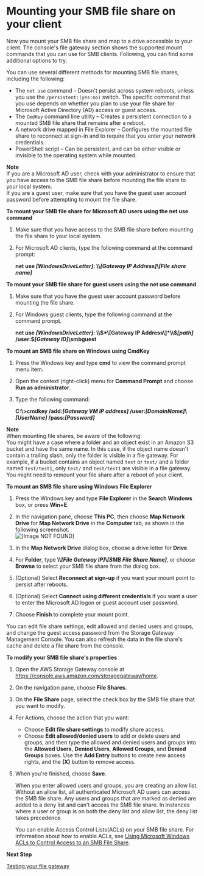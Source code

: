 # Mounting your SMB file share on your client<a name="using-smb-fileshare"></a>

Now you mount your SMB file share and map to a drive accessible to your client\. The console's file gateway section shows the supported mount commands that you can use for SMB clients\. Following, you can find some additional options to try\.

You can use several different methods for mounting SMB file shares, including the following:
+ The `net use` command – Doesn't persist across system reboots, unless you use the `/persistent:(yes:no)` switch\. The specific command that you use depends on whether you plan to use your file share for Microsoft Active Directory \(AD\) access or guest access\.
+ The `CmdKey` command line utility – Creates a persistent connection to a mounted SMB file share that remains after a reboot\.
+ A network drive mapped in File Explorer – Configures the mounted file share to reconnect at sign\-in and to require that you enter your network credentials\.
+ PowerShell script – Can be persistent, and can be either visible or invisible to the operating system while mounted\.

**Note**  
If you are a Microsoft AD user, check with your administrator to ensure that you have access to the SMB file share before mounting the file share to your local system\.  
If you are a guest user, make sure that you have the guest user account password before attempting to mount the file share\.

**To mount your SMB file share for Microsoft AD users using the net use command**

1. Make sure that you have access to the SMB file share before mounting the file share to your local system\.

1. For Microsoft AD clients, type the following command at the command prompt:

   **net use *\[WindowsDriveLetter\]*: \\\\*\[Gateway IP Address\]*\\*\[File share name\]***

**To mount your SMB file share for guest users using the net use command**

1. Make sure that you have the guest user account password before mounting the file share\.

1. For Windows guest clients, type the following command at the command prompt\.

   **net use *\[WindowsDriveLetter\]*: \\\\$*\[Gateway IP Address\]*\\$*\[path\]* /user:$*\[Gateway ID\]*\\smbguest**

**To mount an SMB file share on Windows using CmdKey**

1. Press the Windows key and type **cmd** to view the command prompt menu item\.

1. Open the context \(right\-click\) menu for **Command Prompt** and choose **Run as administrator**\.

1. Type the following command:

   **C:\\>cmdkey /add:*\[Gateway VM IP address\]* /user:*\[DomainName\]*\\*\[UserName\]* /pass:*\[Password\]***

**Note**  
When mounting file shares, be aware of the following:  
You might have a case where a folder and an object exist in an Amazon S3 bucket and have the same name\. In this case, if the object name doesn't contain a trailing slash, only the folder is visible in a file gateway\. For example, if a bucket contains an object named `test` or `test/` and a folder named `test/test1`, only `test/` and `test/test1` are visible in a file gateway\.
You might need to remount your file share after a reboot of your client\.

**To mount an SMB file share using Windows File Explorer**

1. Press the Windows key and type **File Explorer** in the **Search Windows** box, or press **Win\+E**\.

1. In the navigation pane, choose **This PC**, then choose **Map Network Drive** for **Map Network Drive** in the **Computer** tab, as shown in the following screenshot\.  
![\[Image NOT FOUND\]](http://docs.aws.amazon.com/storagegateway/latest/userguide/images/map-on-windows-explorer.png)  
  


1. In the **Map Network Drive** dialog box, choose a drive letter for **Drive**\.

1. For **Folder**, type **\\\\*\[File Gateway IP\]*\\*\[SMB File Share Name\]***, or choose **Browse** to select your SMB file share from the dialog box\.

1. \(Optional\) Select **Reconnect at sign\-up** if you want your mount point to persist after reboots\.

1. \(Optional\) Select **Connect using different credentials** if you want a user to enter the Microsoft AD logon or guest account user password\.

1. Choose **Finish** to complete your mount point\.

You can edit file share settings, edit allowed and denied users and groups, and change the guest access password from the Storage Gateway Management Console\. You can also refresh the data in the file share's cache and delete a file share from the console\.

**To modify your SMB file share's properties**

1. Open the AWS Storage Gateway console at [https://console\.aws\.amazon\.com/storagegateway/home](https://console.aws.amazon.com/storagegateway/)\.

1. On the navigation pane, choose **File Shares**\.

1. On the **File Share** page, select the check box by the SMB file share that you want to modify\.

1. For Actions, choose the action that you want:
   + Choose **Edit file share settings** to modify share access\.
   + Choose **Edit allowed/denied users** to add or delete users and groups, and then type the allowed and denied users and groups into the **Allowed Users**, **Denied Users**, **Allowed Groups**, and **Denied Groups** boxes\. Use the **Add Entry** buttons to create new access rights, and the **\(X\)** button to remove access\.

1. When you're finished, choose **Save**\.

   When you enter allowed users and groups, you are creating an allow list\. Without an allow list, all authenticated Microsoft AD users can access the SMB file share\. Any users and groups that are marked as denied are added to a deny list and can't access the SMB file share\. In instances where a user or group is on both the deny list and allow list, the deny list takes precedence\.

   You can enable Access Control Lists\(ACLs\) on your SMB file share\. For information about how to enable ACLs, see [Using Microsoft Windows ACLs to Control Access to an SMB File Share](smb-acl.md)\.

**Next Step**

[Testing your file gateway](GettingStartedTestFileShare.md)